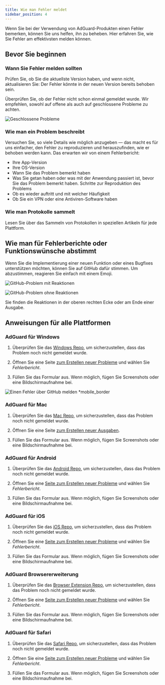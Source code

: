 ```yaml
---
title: Wie man Fehler meldet
sidebar_position: 4
---
```


Wenn Sie bei der Verwendung von AdGuard-Produkten einen Fehler bemerken, können Sie uns helfen, ihn zu beheben. Hier erfahren Sie, wie Sie Fehler am effektivsten melden können.

## Bevor Sie beginnen

### Wann Sie Fehler melden sollten

Prüfen Sie, ob Sie die aktuellste Version haben, und wenn nicht, aktualisieren Sie: Der Fehler könnte in der neuen Version bereits behoben sein.

Überprüfen Sie, ob der Fehler nicht schon einmal gemeldet wurde. Wir empfehlen, sowohl auf offene als auch auf geschlossene Probleme zu achten.

![Geschlossene Probleme](https://cdn.adtidy.org/content/kb/ad_blocker/general/closed_issues.png)

### Wie man ein Problem beschreibt

Versuchen Sie, so viele Details wie möglich anzugeben — das macht es für uns einfacher, den Fehler zu reproduzieren und herauszufinden, wie er behoben werden kann. Das erwarten wir von einem Fehlerbericht:

- Ihre App-Version
- Ihre OS-Version
- Wann Sie das Problem bemerkt haben
- Was Sie getan haben oder was mit der Anwendung passiert ist, bevor Sie das Problem bemerkt haben. Schritte zur Reproduktion des Problems
- Ob es wieder auftritt und mit welcher Häufigkeit
- Ob Sie ein VPN oder eine Antiviren-Software haben

### Wie man Protokolle sammelt

Lesen Sie über das Sammeln von Protokollen in speziellen Artikeln für jede Plattform.

## Wie man für Fehlerberichte oder Funktionswünsche abstimmt

Wenn Sie die Implementierung einer neuen Funktion oder eines Bugfixes unterstützen möchten, können Sie auf GitHub dafür stimmen. Um abzustimmen, reagieren Sie einfach mit einem Emoji.

![GitHub-Problem mit Reaktionen](https://cdn.adtidy.org/content/kb/ad_blocker/general/github_reaction.png)

![GitHub-Problem ohne Reaktionen](https://cdn.adtidy.org/content/kb/ad_blocker/general/github_reaction2.png)

Sie finden die Reaktionen in der oberen rechten Ecke oder am Ende einer Ausgabe.

## Anweisungen für alle Plattformen

### AdGuard für Windows

1. Überprüfen Sie das [Windows Repo](https://github.com/AdguardTeam/AdGuardforWindows/issues), um sicherzustellen, dass das Problem noch nicht gemeldet wurde.

2. Öffnen Sie eine Seite [zum Erstellen neuer Probleme](https://github.com/AdguardTeam/AdguardForWindows/issues/new/choose) und wählen Sie *Fehlerbericht*.

3. Füllen Sie das Formular aus. Wenn möglich, fügen Sie Screenshots oder eine Bildschirmaufnahme bei.

![Einen Fehler über GitHub melden *mobile_border](https://cdn.adtidy.org/content/kb/ad_blocker/general/windows_gh.png)

### AdGuard für Mac

1. Überprüfen Sie das [Mac Repo](https://github.com/AdguardTeam/AdGuardforMac/issues), um sicherzustellen, dass das Problem noch nicht gemeldet wurde.

2. Öffnen Sie eine Seite [zum Erstellen neuer Ausgaben](https://github.com/AdguardTeam/AdguardForMac/issues/new).

3. Füllen Sie das Formular aus. Wenn möglich, fügen Sie Screenshots oder eine Bildschirmaufnahme bei.

### AdGuard für Android

1. Überprüfen Sie das [Android Repo](https://github.com/AdguardTeam/AdGuardforAndroid/issues), um sicherzustellen, dass das Problem noch nicht gemeldet wurde.

2. Öffnen Sie eine [Seite zum Erstellen neuer Probleme](https://github.com/AdguardTeam/AdguardForAndroid/issues/new/choose) und wählen Sie *Fehlerbericht*.

3. Füllen Sie das Formular aus. Wenn möglich, fügen Sie Screenshots oder eine Bildschirmaufnahme bei.

### AdGuard für iOS

1. Überprüfen Sie das [iOS Repo](https://github.com/AdguardTeam/AdGuardforiOS/issues), um sicherzustellen, dass das Problem noch nicht gemeldet wurde.

2. Öffnen Sie eine [Seite zum Erstellen neuer Probleme](https://github.com/AdguardTeam/AdguardForiOS/issues/new/choose) und wählen Sie *Fehlerbericht*.

3. Füllen Sie das Formular aus. Wenn möglich, fügen Sie Screenshots oder eine Bildschirmaufnahme bei.

### AdGuard Browsererweiterung

1. Überprüfen Sie das [Browser Extension Repo](https://github.com/AdguardTeam/AdguardBrowserExtension/issues/), um sicherzustellen, dass das Problem noch nicht gemeldet wurde.

2. Öffnen Sie eine [Seite zum Erstellen neuer Probleme](https://github.com/AdguardTeam/AdguardBrowserExtension/issues/new/choose) und wählen Sie *Fehlerbericht*.

3. Füllen Sie das Formular aus. Wenn möglich, fügen Sie Screenshots oder eine Bildschirmaufnahme bei.

### AdGuard für Safari

1. Überprüfen Sie das [Safari Repo](https://github.com/AdguardTeam/AdGuardForSafari/issues), um sicherzustellen, dass das Problem noch nicht gemeldet wurde.

2. Öffnen Sie eine [Seite zum Erstellen neuer Probleme](https://github.com/AdguardTeam/AdGuardForSafari/issues/new/choose) und wählen Sie *Fehlerbericht*.

3. Füllen Sie das Formular aus. Wenn möglich, fügen Sie Screenshots oder eine Bildschirmaufnahme bei.
